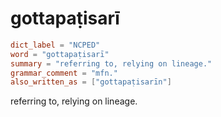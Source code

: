 # gottapaṭisarī

``` toml
dict_label = "NCPED"
word = "gottapaṭisarī"
summary = "referring to, relying on lineage."
grammar_comment = "mfn."
also_written_as = ["gottapaṭisarīn"]
```

referring to, relying on lineage.

